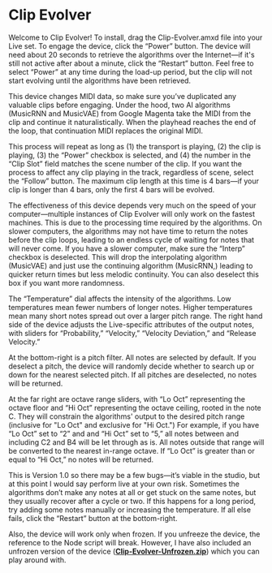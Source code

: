 # Clip Evolver

Welcome to Clip Evolver! To install, drag the Clip-Evolver.amxd file into your Live set. To engage the device, click the “Power” button. The device will need about 20 seconds to retrieve the algorithms over the Internet—if it's still not active after about a minute, click the “Restart” button. Feel free to select “Power” at any time during the load-up period, but the clip will not start evolving until the algorithms have been retrieved.

This device changes MIDI data, so make sure you’ve duplicated any valuable clips before engaging. Under the hood, two AI algorithms (MusicRNN and MusicVAE) from Google Magenta take the MIDI from the clip and continue it naturalistically. When the playhead reaches the end of the loop, that continuation MIDI replaces the original MIDI.

This process will repeat as long as (1) the transport is playing, (2) the clip is playing, (3) the “Power” checkbox is selected, and (4) the number in the “Clip Slot” field matches the scene number of the clip. If you want the process to affect any clip playing in the track, regardless of scene, select the “Follow” button. The maximum clip length at this time is 4 bars—if your clip is longer than 4 bars, only the first 4 bars will be evolved.

The effectiveness of this device depends very much on the speed of your computer—multiple instances of Clip Evolver will only work on the fastest machines. This is due to the processing time required by the algorithms. On slower computers, the algorithms may not have time to return the notes before the clip loops, leading to an endless cycle of waiting for notes that will never come. If you have a slower computer, make sure the “Interp” checkbox is deselected. This will drop the interpolating algorithm (MusicVAE) and just use the continuing algorithm (MusicRNN,) leading to quicker return times but less melodic continuity. You can also deselect this box if you want more randomness.

The “Temperature” dial affects the intensity of the algorithms. Low temperatures mean fewer numbers of longer notes. Higher temperatures mean many short notes spread out over a larger pitch range. The right hand side of the device adjusts the Live-specific attributes of the output notes, with sliders for “Probability,” “Velocity,” “Velocity Deviation,” and “Release Velocity.”

At the bottom-right is a pitch filter. All notes are selected by default. If you deselect a pitch, the device will randomly decide whether to search up or down for the nearest selected pitch. If all pitches are deselected, no notes will be returned.

At the far right are octave range sliders, with “Lo Oct” representing the octave floor and “Hi Oct” representing the octave ceiling, rooted in the note C. They will constrain the algorithms' output to the desired pitch range (inclusive for "Lo Oct" and exclusive for "Hi Oct.") For example, if you have “Lo Oct” set to “2” and and “Hi Oct” set to “5,” all notes between and including C2 and B4 will be let through as is. All notes outside that range will be converted to the nearest in-range octave. If “Lo Oct” is greater than or equal to “Hi Oct,” no notes will be returned.

This is Version 1.0 so there may be a few bugs—it’s viable in the studio, but at this point I would say perform live at your own risk. Sometimes the algorithms don’t make any notes at all or get stuck on the same notes, but they usually recover after a cycle or two. If this happens for a long period, try adding some notes manually or increasing the temperature. If all else fails, click the “Restart” button at the bottom-right.

Also, the device will work only when frozen. If you unfreeze the device, the reference to the Node script will break. However, I have also included an unfrozen version of the device ([**Clip-Evolver-Unfrozen.zip**](https://github.com/FlexCouncil/Clip-Evolver/blob/main/Clip-Evolver-Unrozen.zip)) which you can play around with.
